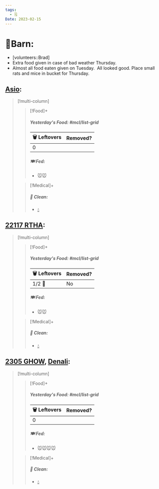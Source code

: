 ```yaml
---
tags:
  - 🗒️
Date: 2023-02-15
---
```


# 🏡Barn:
- [volunteers::Brad]
- Extra food given in case of bad weather Thursday. 
- Almost all food eaten given on Tuesday.  All looked good. Place small rats and mice in bucket for Thursday.

## [Asio](../RARE%20Birds/Ed%20Birds/Asio.md):
> [!multi-column]
>
>> [!Food]+
>> ##### Yesterday's Food: #mcl/list-grid
>> |🗑️ Leftovers| Removed?
>> |---|---|
>>|0|
>>
>> ##### 🍽️ Fed:
>> - 🐭🐭
>
>> [!Medical]+
>>##### 🫧 Clean:
>>- [💧](../Admin/Codes/Fresh%20water.md)

## [22117 RTHA](../RARE%20Birds/22117%20RTHA.md):
> [!multi-column]
>
>> [!Food]+
>> ##### Yesterday's Food: #mcl/list-grid
>> |🗑️ Leftovers| Removed?
>> |---|---|
>>|1/2 🐥|No
>>
>> ##### 🍽️ Fed:
>> - 🐭🐭
>
>> [!Medical]+
>>##### 🫧 Clean:
>>- [💧](../Admin/Codes/Fresh%20water.md)

## [2305 GHOW](../RARE%20Birds/2305%20GHOW.md), [Denali](../RARE%20Birds/Ed%20Birds/Denali.md):
> [!multi-column]
>
>> [!Food]+
>> ##### Yesterday's Food: #mcl/list-grid
>> |🗑️ Leftovers| Removed?
>> |---|---|
>>|0|
>>
>> ##### 🍽️ Fed:
>> - 🐭🐭🐭🐭
>
>> [!Medical]+
>>##### 🫧 Clean:
>>- [💧](../Admin/Codes/Fresh%20water.md)

